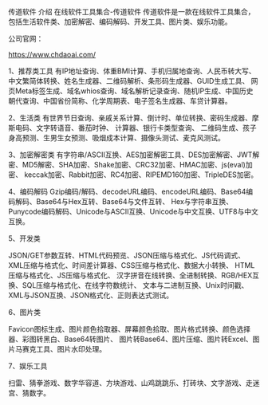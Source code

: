 传道软件
介绍
在线软件工具集合-传道软件 传道软件是一款在线软件工具集合，包括生活软件类、加密解密、编码解码、开发工具、图片类、娱乐功能。

公司官网：

https://www.chdaoai.com/

1、推荐类工具
有IP地址查询、体重BMI计算、手机归属地查询、人民币转大写、中文繁简体转换、姓名生成器、二维码解析、条形码生成器、GUID生成工具、 
网页Meta标签生成、域名whios查询、域名解析记录查询、随机IP生成、中国历史朝代查询、中国省份简称、化学周期表、电子签名生成器、车贷计算器。


2、生活类
有世界节日查询、亲戚关系计算、倒计时、单位转换、密码生成器、摩斯电码、文字转语音、番茄时钟、 计算器、银行卡类型查询、
二维码生成、孩子身高预测、生男生女预测、吸烟成本计算、摄像头测试、麦克风测试。


3、加密解密类
有字符串/ASCII互换、AES加密解密工具、DES加密解密、JWT解密、MD5解密、SHA加密、Shake加密、CRC32加密、HMAC加密、js(eval)加密、
keccak加密、Rabbit加密、RC4加密、RIPEMD160加密、TripleDES加密。


4、编码解码
Gzip编码/解码、decodeURL编码、encodeURL编码、Base64编码解码、Base64与Hex互转、Base64与文件互转、
Hex与字符串互换、Punycode编码解码、Unicode与ASCII互换、Unicode与中文互换、UTF8与中文互换。


5、开发类

JSON/GET参数互转、HTML代码预览、JSON压缩与格式化、JS代码调式、XML压缩与格式化、时间差计算器、CSS压缩与格式化、数据大小转换、
HTML压缩与格式化、JS压缩与格式化、 汉字拼音在线转换、全进制转换、RGB/HEX互换、SQL压缩与格式化、在线字符数统计、
文本与二进制互换、Unix时间戳、XML与JSON互换、JSON格式化、正则表达式测试。


6、图片类

Favicon图标生成、图片颜色拾取器、屏幕颜色拾取、图片格式转换、颜色选择器、彩图转黑白、Base64转图片、
图片转Base64、图片压缩、图片转Excel、图片马赛克工具、图片水印处理。


7、娱乐工具

扫雷、猜拳游戏、数字华容道、方块游戏、山鸡跳跳乐、打砖块、文字游戏、走迷宫、猜数字。

